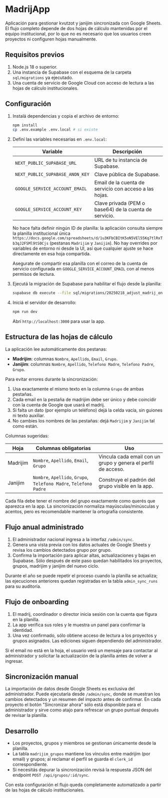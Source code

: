 # MadrijApp

Aplicación para gestionar kvutzot y janijim sincronizada con Google Sheets. El
flujo completo depende de dos hojas de cálculo mantenidas por el equipo
institucional, por lo que no es necesario que los usuarios creen proyectos ni
configuren hojas manualmente.

## Requisitos previos

1. Node.js 18 o superior.
2. Una instancia de Supabase con el esquema de la carpeta `sql/migrations` ya
   ejecutado.
3. Una cuenta de servicio de Google Cloud con acceso de lectura a las hojas de
   cálculo institucionales.

## Configuración

1. Instalá dependencias y copia el archivo de entorno:

   ```bash
   npm install
   cp .env.example .env.local # si existe
   ```

2. Definí las variables necesarias en `.env.local`:

   | Variable | Descripción |
   | --- | --- |
   | `NEXT_PUBLIC_SUPABASE_URL` | URL de tu instancia de Supabase. |
   | `NEXT_PUBLIC_SUPABASE_ANON_KEY` | Clave pública de Supabase. |
   | `GOOGLE_SERVICE_ACCOUNT_EMAIL` | Email de la cuenta de servicio con acceso a las hojas. |
   | `GOOGLE_SERVICE_ACCOUNT_KEY` | Clave privada (PEM o base64) de la cuenta de servicio. |

   No hace falta definir ningún ID de planilla: la aplicación consulta siempre
   la planilla institucional única
   `https://docs.google.com/spreadsheets/d/1u3KFbCBItK5oN5VEl55Kq7tlRxTb3qJ2FSMl9tS0Cjs`
   (pestanas `Madrijim` y `Janijim`). No hay overrides por variables de entorno
   ni desde la UI, así que cualquier ajuste se hace directamente en esa hoja
   compartida.

   Asegurate de compartir esa planilla con el correo de la cuenta de servicio
   configurada en `GOOGLE_SERVICE_ACCOUNT_EMAIL` con al menos permisos de
   lectura.

3. Ejecutá la migración de Supabase para habilitar el flujo desde la planilla:

   ```bash
   supabase db execute --file sql/migrations/20250218_adjust_madrij_onboarding.sql
   ```

4. Iniciá el servidor de desarrollo:

   ```bash
   npm run dev
   ```

   Abrí `http://localhost:3000` para usar la app.

## Estructura de las hojas de cálculo

La aplicación lee automáticamente dos pestanas:

- **Madrijim**: columnas `Nombre`, `Apellido`, `Email`, `Grupo`.
- **Janijim**: columnas `Nombre`, `Apellido`, `Telefono Madre`, `Telefono Padre`, `Grupo`.

Para evitar errores durante la sincronización:

1. Usa exactamente el mismo texto en la columna `Grupo` de ambas pestañas.
2. Cada email en la pestaña de madrijim debe ser único y debe coincidir con la cuenta de Google que usará el madrij.
3. Si falta un dato (por ejemplo un teléfono) dejá la celda vacía, sin guiones ni texto auxiliar.
4. No cambies los nombres de las pestañas: dejá `Madrijim` y `Janijim` tal como están.

Columnas sugeridas:

| Hoja | Columnas obligatorias | Uso |
| --- | --- | --- |
| Madrijim | `Nombre`, `Apellido`, `Email`, `Grupo` | Vincula cada email con un grupo y genera el perfil de acceso. |
| Janijim | `Nombre`, `Apellido`, `Grupo`, `Telefono Madre`, `Telefono Padre` | Construye el padrón del grupo visible en la app. |

Cada fila debe tener el nombre del grupo exactamente como querés que aparezca en
la app. La sincronización normaliza mayúsculas/minúsculas y acentos, pero es
recomendable mantener la ortografía consistente.

## Flujo anual administrado

1. El administrador nacional ingresa a la interfaz `/admin/sync`.
2. Genera una vista previa con los datos actuales de Google Sheets y revisa los
   cambios detectados grupo por grupo.
3. Confirma la importación para aplicar altas, actualizaciones y bajas en
   Supabase. Sólo después de este paso quedan habilitados los proyectos,
   grupos, madrijim y janijim del nuevo ciclo.

Durante el año se puede repetir el proceso cuando la planilla se actualiza; las
ejecuciones anteriores quedan registradas en la tabla `admin_sync_runs` para su
auditoría.

## Flujo de onboarding

1. El madrij, coordinador o director inicia sesión con la cuenta que figura en
   la planilla.
2. La app verifica sus roles y le muestra un panel para confirmar la identidad.
3. Una vez confirmado, sólo obtiene acceso de lectura a los proyectos y grupos
   asignados. Las ediciones siguen dependiendo del administrador.

Si el email no está en la hoja, el usuario verá un mensaje para contactar al
administrador y solicitar la actualización de la planilla antes de volver a
ingresar.

## Sincronización manual

La importación de datos desde Google Sheets es exclusiva del administrador.
Puede ejecutarla desde `/admin/sync`, donde se muestran los cambios detectados
y un resumen del impacto antes de confirmar. En cada proyecto el botón
"Sincronizar ahora" sólo está disponible para el administrador y sirve como
atajo para refrescar un grupo puntual después de revisar la planilla.

## Desarrollo

- Los proyectos, grupos y miembros se gestionan únicamente desde la planilla.
- La tabla `madrijim_grupos` mantiene los vínculos entre madrijim (por email) y
  grupos; al reclamar el perfil se guarda el `clerk_id` correspondiente.
- Si necesitás depurar la sincronización revisá la respuesta JSON del endpoint
  `POST /api/grupos/:id/sync`.

Con esta configuración el flujo queda completamente automatizado a partir de las
hojas de cálculo institucionales.
